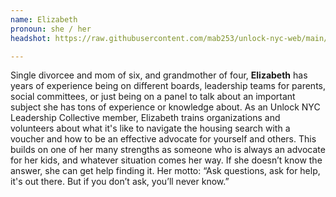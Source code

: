 ```yaml
---
name: Elizabeth
pronoun: she / her
headshot: https://raw.githubusercontent.com/mab253/unlock-nyc-web/main/uploads/elizabeth_crop2.png

---
```

Single divorcee and mom of six, and grandmother of four, **Elizabeth** has years of experience being on different boards, leadership teams for parents, social committees, or just being on a panel to talk about an important subject she has tons of experience or knowledge about. As an Unlock NYC Leadership Collective member, Elizabeth trains organizations and volunteers about what it's like to navigate the housing search with a voucher and how to be an effective advocate for yourself and others. This builds on one of her many strengths as someone who is always an advocate for her kids, and whatever situation comes her way. If she doesn’t know the answer, she can get help finding it. Her motto: “Ask questions, ask for help, it's out there. But if you don’t ask, you’ll never know.”